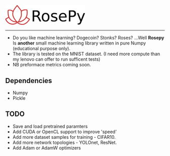 <img src="./img/logo.png" width="50%">

----------------------------------------------------------------- 
- Do you like machine learning? Dogecoin? Stonks? Roses? ...Well **Rosepy** Is **another**
  small machine learning library written in pure Numpy (educational purpose only).
- The library is tested on the MNIST dataset. (I need more compute than my lenovo can offer to run sufficent tests)
- NB preformace metrics coming soon.

## Dependencies

- Numpy 
- Pickle

## TODO
- Save and load pretrained paramters
- Add CUDA or OpenCL support to improve 'speed'
- Add more dataset samples for training - CIFAR10.
- Add more network topologies - YOLOnet, ResNet.
- Add Adam or AdamW optimizers


